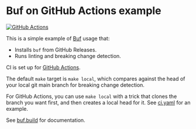 # Buf on GitHub Actions example

[![GitHub Actions](https://github.com/bufbuild/buf-example/workflows/CI/badge.svg)](https://github.com/bufbuild/buf-example/actions?workflow=CI)

This is a simple example of [Buf](https://github.com/bufbuild/buf) usage that:

- Installs `buf` from GitHub Releases.
- Runs linting and breaking change detection.

CI is set up for  [GitHub Actions](https://github.com/bufbuild/buf-example/actions?workflow=CI).

The default `make` target is `make local`, which compares against the head of your
local git main branch for breaking change detection.

For GitHub Actions, you can use `make local` with a trick that clones the branch
you want first, and then creates a local head for it. See [ci.yaml](.github/workflows/ci.yaml)
for an example.

See [buf.build](https://buf.build) for documentation.
